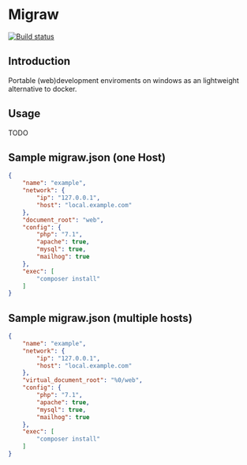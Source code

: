 # Migraw

[![Build status](https://ci.appveyor.com/api/projects/status/github/marcharding/DellFanControl?svg=true)](https://ci.appveyor.com/project/MarcHarding/dellfancontrol)

## Introduction

Portable (web)development enviroments on windows as an lightweight alternative to docker.

## Usage

TODO

## Sample migraw.json (one Host)

```json
{
	"name": "example",
	"network": {
		"ip": "127.0.0.1",
		"host": "local.example.com"
	},
	"document_root": "web",
	"config": {
		"php": "7.1",
		"apache": true,
		"mysql": true,
		"mailhog": true
	},
	"exec": [
		"composer install"
	]
}
```

## Sample migraw.json (multiple hosts)

```json
{
	"name": "example",
	"network": {
		"ip": "127.0.0.1",
		"host": "local.example.com"
	},
	"virtual_document_root": "%0/web",
	"config": {
		"php": "7.1",
		"apache": true,
		"mysql": true,
		"mailhog": true
	},
	"exec": [
		"composer install"
	]
}
```